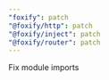 ```yaml
---
"foxify": patch
"@foxify/http": patch
"@foxify/inject": patch
"@foxify/router": patch
---
```


Fix module imports
